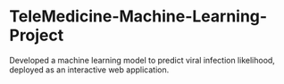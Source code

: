 # TeleMedicine-Machine-Learning-Project
Developed a machine learning model to predict viral infection likelihood, deployed as an interactive web application.

